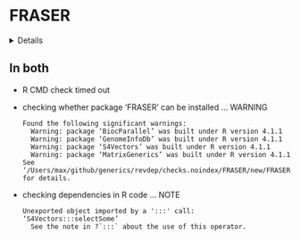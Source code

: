 # FRASER

<details>

* Version: 1.4.0
* GitHub: https://github.com/gagneurlab/FRASER
* Source code: https://github.com/cran/FRASER
* Date/Publication: 2021-05-19
* Number of recursive dependencies: 185

Run `revdep_details(, "FRASER")` for more info

</details>

## In both

*   R CMD check timed out
    

*   checking whether package ‘FRASER’ can be installed ... WARNING
    ```
    Found the following significant warnings:
      Warning: package ‘BiocParallel’ was built under R version 4.1.1
      Warning: package ‘GenomeInfoDb’ was built under R version 4.1.1
      Warning: package ‘S4Vectors’ was built under R version 4.1.1
      Warning: package ‘MatrixGenerics’ was built under R version 4.1.1
    See ‘/Users/max/github/generics/revdep/checks.noindex/FRASER/new/FRASER.Rcheck/00install.out’ for details.
    ```

*   checking dependencies in R code ... NOTE
    ```
    Unexported object imported by a ':::' call: ‘S4Vectors:::selectSome’
      See the note in ?`:::` about the use of this operator.
    ```

